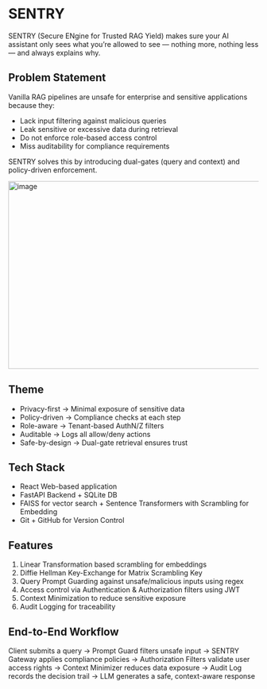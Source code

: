 # SENTRY
SENTRY (Secure ENgine for Trusted RAG Yield) makes sure your AI assistant only sees what you’re allowed to see — nothing more, nothing less — and always explains why.

## Problem Statement

Vanilla RAG pipelines are unsafe for enterprise and sensitive applications because they:
- Lack input filtering against malicious queries
- Leak sensitive or excessive data during retrieval
- Do not enforce role-based access control
- Miss auditability for compliance requirements

SENTRY solves this by introducing dual-gates (query and context) and policy-driven enforcement.

<img width="872" height="378" alt="image" src="https://github.com/user-attachments/assets/926504ee-1b93-477c-955d-e97517733be2" />

## Theme
- Privacy-first → Minimal exposure of sensitive data
- Policy-driven → Compliance checks at each step
- Role-aware → Tenant-based AuthN/Z filters
- Auditable → Logs all allow/deny actions
- Safe-by-design → Dual-gate retrieval ensures trust

## Tech Stack
- React Web-based application
- FastAPI Backend + SQLite DB
- FAISS for vector search + Sentence Transformers with Scrambling for Embedding
- Git + GitHub for Version Control

## Features
1. Linear Transformation based scrambling for embeddings
1. Diffie Hellman Key-Exchange for Matrix Scrambling Key
1. Query Prompt Guarding against unsafe/malicious inputs using regex
1. Access control via Authentication & Authorization filters using JWT
1. Context Minimization to reduce sensitive exposure
1. Audit Logging for traceability

## End-to-End Workflow

Client submits a query → Prompt Guard filters unsafe input → SENTRY Gateway applies compliance policies → Authorization Filters validate user access rights → Context Minimizer reduces data exposure → Audit Log records the decision trail → LLM generates a safe, context-aware response

